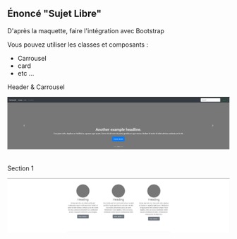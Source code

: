 ## Énoncé "Sujet Libre"  
D'après la maquette, faire l'intégration avec Bootstrap  

Vous pouvez utiliser les classes et composants :
* Carrousel
* card
* etc ...  

Header & Carrousel  
  
![Header](profile/img/1.JPG)&nbsp;&nbsp;  
  
 Section 1  
   
 ![Header](profile/img/2.JPG)&nbsp;&nbsp;  
 

